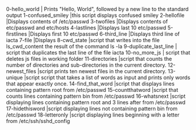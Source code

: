 0-hello_world | Prints "Hello, World", followed by a new line to the standard output
1-confused_smiley |this script displays confused smiley
2-hellofile |Displays contents of /etc/passwd
3-twofiles |Displays contents of etc/passwd and etc/hosts
4-lastlines |Displays last 10 etc/passwd
5-firstlines |Displays first 10 etc/passwd
6-third_line |Displays third line of iacta
7-file |Displays
8-cwd_state |script that writes into the file ls_cwd_content the result of the command ls -la
9-duplicate_last_line | script that duplicates the last line of the file iacta
10-no_more_js | script that deletes js files in working folder
11-directories |script that counts the number of directories and sub-directories in the current directory.
12-newest_files |script prints ten newest files in the current directory.
13-unique |script  script that takes a list of words as input and prints only words that appear exactly once.
14-find_that_word |script that displays lines containing pattern root from /etc/passwd
15-countthatword |script that counts lines containing pattern bin from /etc/passwd
16-whatsnext |script displaying lines containing pattern root and 3 lines after from /etc/passwd
17-hidethisword |script displaying lines not containing pattern bin from /etc/passwd
18-letteronly |script displaying lines beginning with a letter from /etc/ssh/sshd_config
